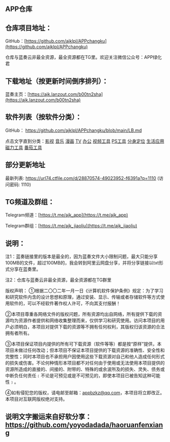 ## APP仓库
## 仓库项目地址：
GitHub：[https://github.com/ajklpl/APPchangku](https://github.com/ajklpl/APPchangku)

仓库与蓝奏云非最全资源，最全资源都在TG里。欢迎关注微信公众号：APP绿化君

## 下载地址（按更新时间倒序排列）：
蓝奏主页：[https://ajk.lanzout.com/b00tn2sha](https://ajk.lanzout.com/b00tn2sha)

## 软件列表（按软件分类）：
GitHub：
https://github.com/ajklpl/APPchangku/blob/main/LB.md

点击文字直到分类：[影视](https://github.com/ajklpl/APPchangku/blob/main/LB.md#%E5%BD%B1%E8%A7%86)   [音乐](https://github.com/ajklpl/APPchangku/blob/main/LB.md#%E9%9F%B3%E4%B9%90) [漫画](https://github.com/ajklpl/APPchangku/blob/main/LB.md#%E6%BC%AB%E7%94%BB)
[TV](https://github.com/ajklpl/APPchangku/blob/main/LB.md#t-v)  [办公](https://github.com/ajklpl/APPchangku/blob/main/LB.md#%E5%8A%9E%E5%85%AC) [视频工具](https://github.com/ajklpl/APPchangku/blob/main/LB.md#%E8%A7%86%E9%A2%91%E5%B7%A5%E5%85%B7) [PS工具](https://github.com/ajklpl/APPchangku/blob/main/LB.md#p-s-%E5%B7%A5%E5%85%B7) [分身定位](https://github.com/ajklpl/APPchangku/blob/main/LB.md#%E5%88%86%E8%BA%AB%E5%AE%9A%E4%BD%8D) [生活应用](https://github.com/ajklpl/APPchangku/blob/main/LB.md#%E7%94%9F%E6%B4%BB%E5%BA%94%E7%94%A8) [磁力工具](https://github.com/ajklpl/APPchangku/blob/main/LB.md#%E7%A3%81%E5%8A%9B%E5%B7%A5%E5%85%B7) [番茄工具](https://github.com/ajklpl/APPchangku/blob/main/LB.md#%E7%95%AA%E8%8C%84%E5%B7%A5%E5%85%B7)

## 部分更新地址

最新列表: https://url74.ctfile.com/d/28870574-49023952-f6391a?p=1110 (访问密码: 1110)

## TG频道及群组：

Telegram频道：[https://t.me/ajk_app](https://t.me/ajk_app)

Telegram群组：[https://t.me/ajk_jiaoliu](https://t.me/ajk_jiaoliu)

## 说明：
注1：蓝奏链接里的版本是最全的，因为蓝奏文件大小限制问题，最大只能分享100MB的文件，超过100MB的，我会转到阿里云网盘分享，并将分享链接以txt形式分享在蓝奏里。

注2：仓库与蓝奏云非最全资源，最全资源都在TG群里

版权声明：
①根据二〇〇二年一月一日《计算机软件保护条例》规定：为了学习和研究软件内含的设计思想和原理，通过安装、显示、传输或者存储软件等方式使用软件的，可以不经软件著作权人许可，不向其支付报酬！

②本项目尊重各网络文件的版权问题，所有资源均出自网络，所有提供下载的资源均为资源作者提供和网络收集整理而来，仅供学习和研究使用。访问本项目的用户必须明白，本项目对提供下载的资源等不拥有任何权利，其版权归该资源的合法拥有者所有。

③本项目保证项目内提供的所有可下载资源（软件等等）都是按“原样”提供，本项目未做过任何改动；但本项目不保证本项目提供的下载资源的准确性、安全性和完整性；同时本项目也不承担用户因使用这些下载资源对自己和他人造成任何形式的损失或伤害。不论何种情形本项目都不对任何由于使用或无法使用本项目提供的资源所造成的直接的、间接的、附带的、特殊的或余波所及的损失、灵失、债务或中断负任何责任﹝不论是可预见或是不可预见的，即使本项目已被告知这种可能性﹞。

④如有侵犯您的版权，请电邮至邮箱：appbzkz@qq.com，本项目将立即改正。本项目对互联网版权绝对支持。

##  说明文字搬运来自好软分享：https://github.com/yoyodadada/haoruanfenxiang
